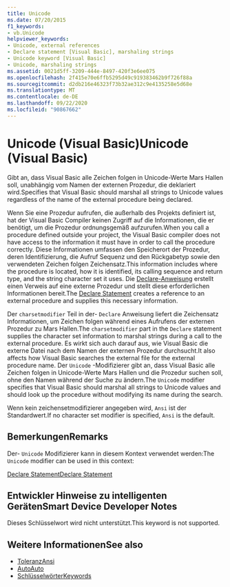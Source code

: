 ```yaml
---
title: Unicode
ms.date: 07/20/2015
f1_keywords:
- vb.Unicode
helpviewer_keywords:
- Unicode, external references
- Declare statement [Visual Basic], marshaling strings
- Unicode keyword [Visual Basic]
- Unicode, marshaling strings
ms.assetid: 0021d5ff-3209-444e-8497-420f3e6ee075
ms.openlocfilehash: 2f415e70e6ffb5295d49c919383462b9f726f88a
ms.sourcegitcommit: d2db216e46323f73b32ae312c9e4135258e5d68e
ms.translationtype: MT
ms.contentlocale: de-DE
ms.lasthandoff: 09/22/2020
ms.locfileid: "90867662"
---
```

# <a name="unicode-visual-basic"></a><span data-ttu-id="95a45-102">Unicode (Visual Basic)</span><span class="sxs-lookup"><span data-stu-id="95a45-102">Unicode (Visual Basic)</span></span>

<span data-ttu-id="95a45-103">Gibt an, dass Visual Basic alle Zeichen folgen in Unicode-Werte Mars Hallen soll, unabhängig vom Namen der externen Prozedur, die deklariert wird.</span><span class="sxs-lookup"><span data-stu-id="95a45-103">Specifies that Visual Basic should marshal all strings to Unicode values regardless of the name of the external procedure being declared.</span></span>  
  
 <span data-ttu-id="95a45-104">Wenn Sie eine Prozedur aufrufen, die außerhalb des Projekts definiert ist, hat der Visual Basic Compiler keinen Zugriff auf die Informationen, die er benötigt, um die Prozedur ordnungsgemäß aufzurufen.</span><span class="sxs-lookup"><span data-stu-id="95a45-104">When you call a procedure defined outside your project, the Visual Basic compiler does not have access to the information it must have in order to call the procedure correctly.</span></span> <span data-ttu-id="95a45-105">Diese Informationen umfassen den Speicherort der Prozedur, deren Identifizierung, die Aufruf Sequenz und den Rückgabetyp sowie den verwendeten Zeichen folgen Zeichensatz.</span><span class="sxs-lookup"><span data-stu-id="95a45-105">This information includes where the procedure is located, how it is identified, its calling sequence and return type, and the string character set it uses.</span></span> <span data-ttu-id="95a45-106">Die [Declare-Anweisung](../statements/declare-statement.md) erstellt einen Verweis auf eine externe Prozedur und stellt diese erforderlichen Informationen bereit.</span><span class="sxs-lookup"><span data-stu-id="95a45-106">The [Declare Statement](../statements/declare-statement.md) creates a reference to an external procedure and supplies this necessary information.</span></span>  
  
 <span data-ttu-id="95a45-107">Der `charsetmodifier` Teil in der- `Declare` Anweisung liefert die Zeichensatz Informationen, um Zeichen folgen während eines Aufrufens der externen Prozedur zu Mars Hallen.</span><span class="sxs-lookup"><span data-stu-id="95a45-107">The `charsetmodifier` part in the `Declare` statement supplies the character set information to marshal strings during a call to the external procedure.</span></span> <span data-ttu-id="95a45-108">Es wirkt sich auch darauf aus, wie Visual Basic die externe Datei nach dem Namen der externen Prozedur durchsucht.</span><span class="sxs-lookup"><span data-stu-id="95a45-108">It also affects how Visual Basic searches the external file for the external procedure name.</span></span> <span data-ttu-id="95a45-109">Der `Unicode` -Modifizierer gibt an, dass Visual Basic alle Zeichen folgen in Unicode-Werte Mars Hallen und die Prozedur suchen soll, ohne den Namen während der Suche zu ändern.</span><span class="sxs-lookup"><span data-stu-id="95a45-109">The `Unicode` modifier specifies that Visual Basic should marshal all strings to Unicode values and should look up the procedure without modifying its name during the search.</span></span>  
  
 <span data-ttu-id="95a45-110">Wenn kein zeichensetmodifizierer angegeben wird, `Ansi` ist der Standardwert.</span><span class="sxs-lookup"><span data-stu-id="95a45-110">If no character set modifier is specified, `Ansi` is the default.</span></span>  
  
## <a name="remarks"></a><span data-ttu-id="95a45-111">Bemerkungen</span><span class="sxs-lookup"><span data-stu-id="95a45-111">Remarks</span></span>  

 <span data-ttu-id="95a45-112">Der- `Unicode` Modifizierer kann in diesem Kontext verwendet werden:</span><span class="sxs-lookup"><span data-stu-id="95a45-112">The `Unicode` modifier can be used in this context:</span></span>  
  
 [<span data-ttu-id="95a45-113">Declare Statement</span><span class="sxs-lookup"><span data-stu-id="95a45-113">Declare Statement</span></span>](../statements/declare-statement.md)  
  
## <a name="smart-device-developer-notes"></a><span data-ttu-id="95a45-114">Entwickler Hinweise zu intelligenten Geräten</span><span class="sxs-lookup"><span data-stu-id="95a45-114">Smart Device Developer Notes</span></span>  

 <span data-ttu-id="95a45-115">Dieses Schlüsselwort wird nicht unterstützt.</span><span class="sxs-lookup"><span data-stu-id="95a45-115">This keyword is not supported.</span></span>  
  
## <a name="see-also"></a><span data-ttu-id="95a45-116">Weitere Informationen</span><span class="sxs-lookup"><span data-stu-id="95a45-116">See also</span></span>

- [<span data-ttu-id="95a45-117">Toleranz</span><span class="sxs-lookup"><span data-stu-id="95a45-117">Ansi</span></span>](ansi.md)
- [<span data-ttu-id="95a45-118">Auto</span><span class="sxs-lookup"><span data-stu-id="95a45-118">Auto</span></span>](auto.md)
- [<span data-ttu-id="95a45-119">Schlüsselwörter</span><span class="sxs-lookup"><span data-stu-id="95a45-119">Keywords</span></span>](../keywords/index.md)
